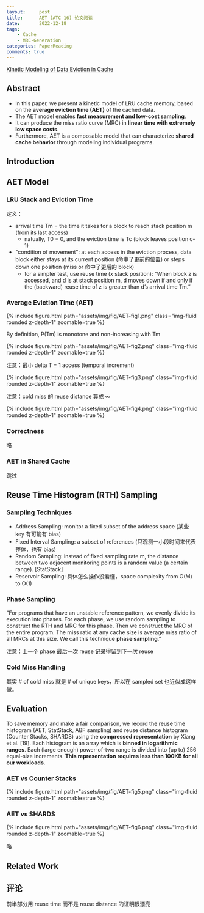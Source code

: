 ```yaml
---
layout:     post
title:      AET (ATC 16) 论文阅读
date:       2022-12-18
tags:
    - Cache
    - MRC-Generation
categories: PaperReading
comments: true
---
```


[Kinetic Modeling of Data Eviction in Cache](https://www.usenix.org/conference/atc16/technical-sessions/presentation/hu)

## Abstract

- In this paper, we present a kinetic model of LRU cache memory, based on the **average eviction time (AET)** of the cached data.
- The AET model enables **fast measurement and low-cost sampling**.
- It can produce the miss ratio curve (MRC) in **linear time with extremely low space costs**.
- Furthermore, AET is a composable model that can characterize **shared cache behavior** through modeling individual programs.

## Introduction

## AET Model

### LRU Stack and Eviction Time

定义：

- arrival time Tm = the time it takes for a block to reach stack position m (from its last access)
  - natually, T0 = 0, and the eviction time is Tc (block leaves position c-1)
- "condition of movement": at each access in the eviction process, data block either stays at its current position (命中了更前的位置) or steps down one position (miss or 命中了更后的 block)
  - for a simpler test, use reuse time (x stack position): “When block z is accessed, and d is at stack position m, d moves down if and only if the (backward) reuse time of z is greater than d’s arrival time Tm.”

### Average Eviction Time (AET)

{% include figure.html path="assets/img/fig/AET-fig1.png" class="img-fluid rounded z-depth-1" zoomable=true %}

By definition, P(Tm) is monotone and non-increasing with Tm

{% include figure.html path="assets/img/fig/AET-fig2.png" class="img-fluid rounded z-depth-1" zoomable=true %}

注意：最小 delta T = 1 access (temporal increment)

{% include figure.html path="assets/img/fig/AET-fig3.png" class="img-fluid rounded z-depth-1" zoomable=true %}

注意：cold miss 的 reuse distance 算成 ∞

{% include figure.html path="assets/img/fig/AET-fig4.png" class="img-fluid rounded z-depth-1" zoomable=true %}

### Correctness

略

### AET in Shared Cache

跳过

## Reuse Time Histogram (RTH) Sampling

### Sampling Techniques

- Address Sampling: monitor a fixed subset of the address space (某些 key 有可能有 bias)
- Fixed Interval Sampling: a subset of references (只观测一小段时间来代表整体，也有 bias)
- Random Sampling: instead of fixed sampling rate m, the distance between two adjacent monitoring points is a random value (a certain range). [StatStack]
- Reservoir Sampling: 具体怎么操作没看懂，space complexity from O(M) to O(1)

### Phase Sampling

"For programs that have an unstable reference pattern, we evenly divide its execution into phases. For each phase, we use random sampling to construct the RTH and MRC for this phase. Then we construct the MRC of the entire program. The miss ratio at any cache size is average miss ratio of all MRCs at this size. We call this technique **phase sampling**."

注意：上一个 phase 最后一次 reuse 记录得留到下一次 reuse

### Cold Miss Handling

其实 # of cold miss 就是 # of unique keys，所以在 sampled set 也近似成这样做。

## Evaluation

To save memory and make a fair comparison, we record the reuse time histogram (AET, StatStack, ABF sampling) and reuse distance histogram (Counter Stacks, SHARDS) using the **compressed representation** by Xiang et al. [19]. Each histogram is an array which is **binned in logarithmic ranges**. Each (large enough) power-of-two range is divided into (up to) 256 equal-size increments. **This representation requires less than 100KB for all our workloads**.

### AET vs Counter Stacks

{% include figure.html path="assets/img/fig/AET-fig5.png" class="img-fluid rounded z-depth-1" zoomable=true %}

### AET vs SHARDS

{% include figure.html path="assets/img/fig/AET-fig6.png" class="img-fluid rounded z-depth-1" zoomable=true %}

略

## Related Work

## 评论

前半部分用 reuse time 而不是 reuse distance 的证明很漂亮
